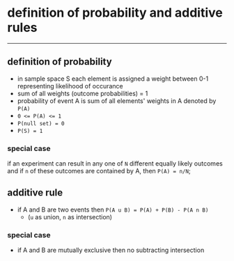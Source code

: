 # definition of probability and additive rules

---

## definition of probability

- in sample space S each element is assigned a weight between 0-1 representing likelihood of occurance
- sum of all weights (outcome probabilities) = 1
- probability of event A is sum of all elements' weights in A denoted by `P(A)`
- `0 <= P(A) <= 1`
- `P(null set) = 0`
- `P(S) = 1`

### special case

if an experiment can result in any one of `N` different equally likely outcomes
and if `n` of these outcomes are contained by A, then `P(A) = n/N`;

## additive rule

- if A and B are two events then `P(A u B) = P(A) + P(B) - P(A n B)`
    - (`u` as union, `n` as intersection)

### special case

- if A and B are mutually exclusive then no subtracting intersection
